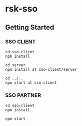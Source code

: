 # rsk-sso

## Getting Started

### SSO CLIENT

```
cd sso-client
npm install

cd server
npm install at sso-client/server

cd ../..
npm start at sso-client

```

### SSO PARTNER

```
cd sso-client
npm install

npm start

```

```

```
